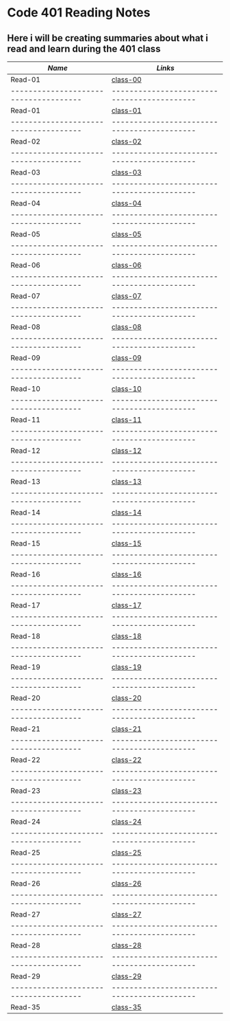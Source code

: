 # Code 401 Reading Notes

## Here i will be creating summaries about what i read and learn during the 401 class

***Name***                           | *Links*
-------------------------------------|-------------------------------------------
Read-01                              | [class-00](https://obiorbitalstar.github.io/401-Reading-Notes/Class-00)
-------------------------------------|-------------------------------------------
Read-01                              | [class-01]()
-------------------------------------|-------------------------------------------
Read-02                              | [class-02]()
-------------------------------------|-------------------------------------------
Read-03                              | [class-03]()
-------------------------------------|-------------------------------------------
Read-04                              | [class-04]()
-------------------------------------|-------------------------------------------
Read-05                              | [class-05]()
-------------------------------------|-------------------------------------------
Read-06                              | [class-06]()
-------------------------------------|-------------------------------------------
Read-07                              | [class-07]()
-------------------------------------|-------------------------------------------
Read-08                              | [class-08]()
-------------------------------------|-------------------------------------------
Read-09                              | [class-09]()
-------------------------------------|-------------------------------------------
Read-10                              | [class-10]()
-------------------------------------|-------------------------------------------
Read-11                              | [class-11]()
-------------------------------------|-------------------------------------------
Read-12                              | [class-12]() 
-------------------------------------|-------------------------------------------
Read-13                              | [class-13]()
-------------------------------------|-------------------------------------------
Read-14                              | [class-14]()
-------------------------------------|-------------------------------------------
Read-15                              | [class-15]()
-------------------------------------|-------------------------------------------
Read-16                              | [class-16]()
-------------------------------------|-------------------------------------------
Read-17                              | [class-17]()
-------------------------------------|-------------------------------------------
Read-18                              | [class-18]()
-------------------------------------|-------------------------------------------
Read-19                              | [class-19]()
-------------------------------------|-------------------------------------------
Read-20                              | [class-20]()
-------------------------------------|-------------------------------------------
Read-21                              | [class-21]()
-------------------------------------|-------------------------------------------
Read-22                              | [class-22]()
-------------------------------------|-------------------------------------------
Read-23                              | [class-23]()
-------------------------------------|-------------------------------------------
Read-24                              | [class-24]()
-------------------------------------|-------------------------------------------
Read-25                              | [class-25]()
-------------------------------------|-------------------------------------------
Read-26                              | [class-26]()
-------------------------------------|-------------------------------------------
Read-27                              | [class-27]()
-------------------------------------|-------------------------------------------
Read-28                              | [class-28]()
-------------------------------------|-------------------------------------------
Read-29                              | [class-29]()
-------------------------------------|-------------------------------------------
Read-35                              | [class-35]()